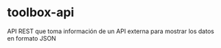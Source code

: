 # toolbox-api
 API REST que toma información de un API externa para mostrar los datos en formato JSON

